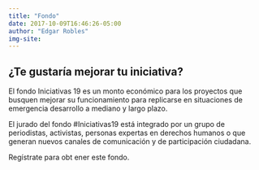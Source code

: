 ```yaml
---
title: "Fondo"
date: 2017-10-09T16:46:26-05:00
author: "Edgar Robles"
img-site:
---
```



## ¿Te gustaría mejorar tu iniciativa? 
El fondo Iniciativas 19 es un monto económico para los proyectos que busquen mejorar su funcionamiento para replicarse en situaciones de emergencia desarrollo a mediano y largo plazo. 

El jurado del fondo #Iniciativas19 está integrado por un grupo de periodistas, activistas, personas expertas en derechos humanos o que generan nuevos canales de comunicación y de participación ciudadana. 

Regístrate para obt  ener este fondo.

